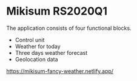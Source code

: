 # Mikisum RS2020Q1
The application consists of four functional blocks.

* Control unit
* Weather for today
* Three days weather forecast
* Geolocation data

https://mikisum-fancy-weather.netlify.app/
